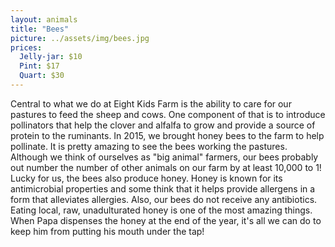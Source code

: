```yaml
---
layout: animals
title: "Bees"
picture: ../assets/img/bees.jpg
prices:
  Jelly-jar: $10
  Pint: $17
  Quart: $30
---
```


Central to what we do at Eight Kids Farm is the ability to care for our pastures to feed the sheep and cows. One component of that is to introduce pollinators that help the clover and alfalfa to grow and provide a source of protein to the ruminants. In 2015, we brought honey bees to the farm to help pollinate. It is pretty amazing to see the bees working the pastures. Although we think of ourselves as "big animal" farmers, our bees probably out number the number of other animals on our farm by at least 10,000 to 1! Lucky for us, the bees also produce honey. Honey is known for its antimicrobial properties and some think that it helps provide allergens in a form that alleviates allergies. Also, our bees do not receive any antibiotics. Eating local, raw, unadulturated honey is one of the most amazing things. When Papa dispenses the honey at the end of the year, it's all we can do to keep him from putting his mouth under the tap!
